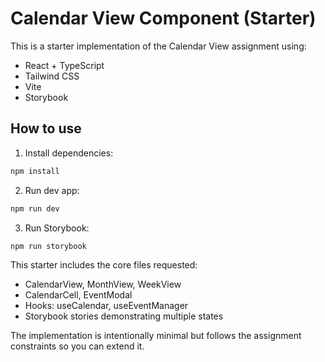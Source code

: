 # Calendar View Component (Starter)

This is a starter implementation of the Calendar View assignment using:
- React + TypeScript
- Tailwind CSS
- Vite
- Storybook

## How to use

1. Install dependencies:
```bash
npm install
```

2. Run dev app:
```bash
npm run dev
```

3. Run Storybook:
```bash
npm run storybook
```

This starter includes the core files requested:
- CalendarView, MonthView, WeekView
- CalendarCell, EventModal
- Hooks: useCalendar, useEventManager
- Storybook stories demonstrating multiple states

The implementation is intentionally minimal but follows the assignment constraints so you can extend it.

